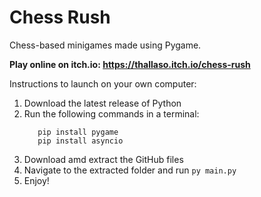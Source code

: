 # Chess Rush

Chess-based minigames made using Pygame.

**Play online on itch.io: https://thallaso.itch.io/chess-rush**

Instructions to launch on your own computer:

1. Download the latest release of Python
2. Run the following commands in a terminal:
   ```
      pip install pygame
      pip install asyncio
   ```
4. Download amd extract the GitHub files
5. Navigate to the extracted folder and run
   ```py main.py```
6. Enjoy!



